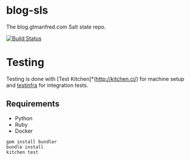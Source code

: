 blog-sls
========

The blog.gtmanfred.com Salt state repo.

[![Build Status](https://travis-ci.org/gtmanfred/blog-sls.svg?branch=master)](https://travis-ci.org/gtmanfred/blog-sls)

Testing
=======

Testing is done with [Test Kitchen]*(http://kitchen.ci/) for machine setup and [testinfra](https://testinfra.readthedocs.io/en/latest/) for integration tests.

Requirements
------------

- Python
- Ruby
- Docker


```
gem install bundler
bundle install
kitchen test
```
